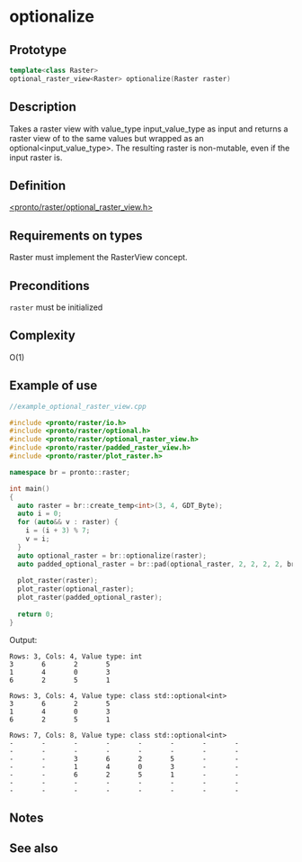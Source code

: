 # optionalize
## Prototype
```cpp
template<class Raster>
optional_raster_view<Raster> optionalize(Raster raster)
```
## Description
Takes a raster view with value_type input_value_type as input and returns a raster view of to the same values but wrapped as an optional<input_value_type>. The resulting raster is non-mutable, even if the input raster is. 
## Definition
[<pronto/raster/optional_raster_view.h>](./../../include/pronto/raster/optional_raster_view.h)

## Requirements on types
Raster must implement the RasterView concept. 

## Preconditions
`raster` must be initialized
 
## Complexity
O(1)

## Example of use

```cpp
//example_optional_raster_view.cpp

#include <pronto/raster/io.h>
#include <pronto/raster/optional.h>
#include <pronto/raster/optional_raster_view.h>
#include <pronto/raster/padded_raster_view.h>
#include <pronto/raster/plot_raster.h>

namespace br = pronto::raster;

int main()
{
  auto raster = br::create_temp<int>(3, 4, GDT_Byte);
  auto i = 0;
  for (auto&& v : raster) {
    i = (i + 3) % 7;
    v = i;
  }
  auto optional_raster = br::optionalize(raster);
  auto padded_optional_raster = br::pad(optional_raster, 2, 2, 2, 2, br::none);
  
  plot_raster(raster);
  plot_raster(optional_raster);
  plot_raster(padded_optional_raster);
  
  return 0;
}
```
Output:
```
Rows: 3, Cols: 4, Value type: int
3       6       2       5
1       4       0       3
6       2       5       1

Rows: 3, Cols: 4, Value type: class std::optional<int>
3       6       2       5
1       4       0       3
6       2       5       1

Rows: 7, Cols: 8, Value type: class std::optional<int>
-       -       -       -       -       -       -       -
-       -       -       -       -       -       -       -
-       -       3       6       2       5       -       -
-       -       1       4       0       3       -       -
-       -       6       2       5       1       -       -
-       -       -       -       -       -       -       -
-       -       -       -       -       -       -       -
```
## Notes

## See also

